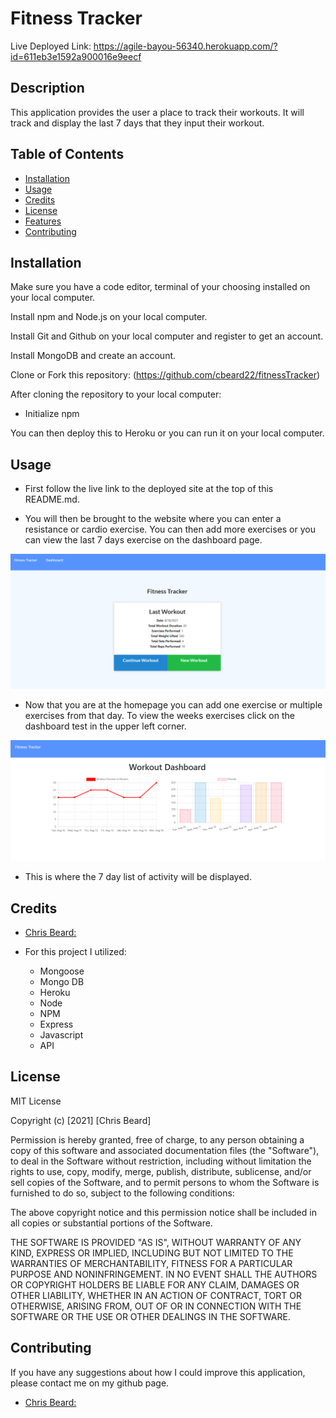 # Fitness Tracker

Live Deployed Link: https://agile-bayou-56340.herokuapp.com/?id=611eb3e1592a900016e9eecf

## Description

This application provides the user a place to track their workouts. It will track and display the last 7 days that they input their workout. 

## Table of Contents

- [Installation](#installation)
- [Usage](#usage)
- [Credits](#credits)
- [License](#license)
- [Features](#features)
- [Contributing](#contributing)

## Installation

Make sure you have a code editor, terminal of your choosing installed on your local computer.

Install npm and Node.js on your local computer.

Install Git and Github on your local computer and register to get an account.

Install MongoDB and create an account.

Clone or Fork this repository: (https://github.com/cbeard22/fitnessTracker)

After cloning the repository to your local computer:
- Initialize npm 

You can then deploy this to Heroku or you can run it on your local computer.

## Usage

  - First follow the live link to the deployed site at the top of this README.md.

  - You will then be brought to the website where you can enter a resistance or cardio exercise. You can then add more exercises or you can view the last 7 days exercise on the dashboard page. 

![Screenshot of Homepage](./img/fitness-tracker-home.png)

  - Now that you are at the homepage you can add one exercise or multiple exercises from that day. To view the weeks exercises click on the dashboard test in the upper left corner. 

![Screenshot of Dashboard](./img/fitness-tracker-dashboard.png)

  - This is where the 7 day list of activity will be displayed. 

## Credits
  - [Chris Beard:](https://github.com/cbeard22)
  
- For this project I utilized:
    - Mongoose
    - Mongo DB
    - Heroku
    - Node
    - NPM
    - Express
    - Javascript
    - API
 

## License

MIT License

Copyright (c) [2021] [Chris Beard]

Permission is hereby granted, free of charge, to any person obtaining a copy of this software and associated documentation files (the "Software"), to deal in the Software without restriction, including without limitation the rights to use, copy, modify, merge, publish, distribute, sublicense, and/or sell copies of the Software, and to permit persons to whom the Software is furnished to do so, subject to the following conditions:

The above copyright notice and this permission notice shall be included in all copies or substantial portions of the Software.

THE SOFTWARE IS PROVIDED "AS IS", WITHOUT WARRANTY OF ANY KIND, EXPRESS OR IMPLIED, INCLUDING BUT NOT LIMITED TO THE WARRANTIES OF MERCHANTABILITY, FITNESS FOR A PARTICULAR PURPOSE AND NONINFRINGEMENT. IN NO EVENT SHALL THE AUTHORS OR COPYRIGHT HOLDERS BE LIABLE FOR ANY CLAIM, DAMAGES OR OTHER LIABILITY, WHETHER IN AN ACTION OF CONTRACT, TORT OR OTHERWISE, ARISING FROM, OUT OF OR IN CONNECTION WITH THE SOFTWARE OR THE USE OR OTHER DEALINGS IN THE SOFTWARE.

## Contributing

If you have any suggestions about how I could improve this application, please contact me on my github page.
  - [Chris Beard:](https://github.com/cbeard22)
